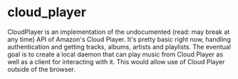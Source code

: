 # cloud_player  #

CloudPlayer is an implementation of the undocumented (read: may break
at any time) API of Amazon's Cloud Player. It's pretty basic right
now, handling authentication and getting tracks, albums, artists
and playlists. The eventual goal is to create a local daemon that can
play music from Cloud Player as well as a client for interacting with
it. This would allow use of Cloud Player outside of the browser.
